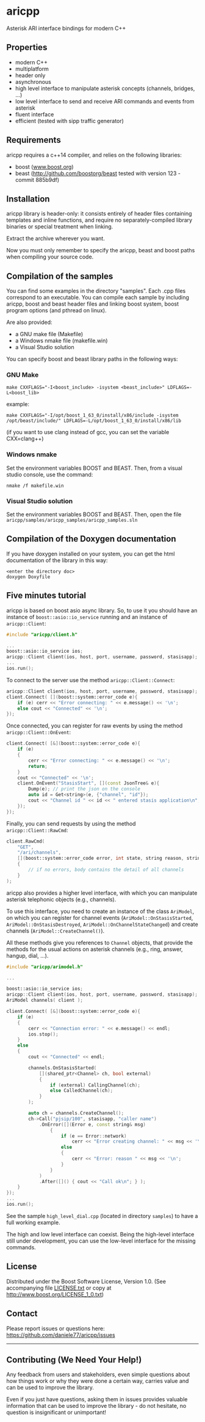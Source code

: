 # aricpp
Asterisk ARI interface bindings for modern C++


## Properties

* modern C++
* multiplatform
* header only
* asynchronous
* high level interface to manipulate asterisk concepts (channels, bridges, ...)
* low level interface to send and receive ARI commands and events from asterisk
* fluent interface
* efficient (tested with sipp traffic generator)


## Requirements

aricpp requires a c++14 compiler, and relies on the following libraries:
* boost (www.boost.org)
* beast (http://github.com/boostorg/beast tested with version 123 - commit 885b9df)


## Installation

aricpp library is header-only: it consists entirely of header files
containing templates and inline functions, and require no separately-compiled
library binaries or special treatment when linking.
 
Extract the archive wherever you want.

Now you must only remember to specify the aricpp, beast and boost paths when
compiling your source code.


## Compilation of the samples

You can find some examples in the directory "samples".
Each .cpp files correspond to an executable. You can compile each sample by including
aricpp, boost and beast header files and linking boost system, boost program options
(and pthread on linux).

Are also provided:
* a GNU make file (Makefile)
* a Windows nmake file (makefile.win)
* a Visual Studio solution

You can specify boost and beast library paths in the following ways:

### GNU Make
    
    make CXXFLAGS="-I<boost_include> -isystem <beast_include>" LDFLAGS=-L<boost_lib>

example:

    make CXXFLAGS="-I/opt/boost_1_63_0/install/x86/include -isystem /opt/beast/include/" LDFLAGS=-L/opt/boost_1_63_0/install/x86/lib

(if you want to use clang instead of gcc, you can set the variable CXX=clang++) 
 
### Windows nmake

Set the environment variables BOOST and BEAST. Then, from a visual studio console, use the command:

    nmake /f makefile.win
	
### Visual Studio solution

Set the environment variables BOOST and BEAST. Then, open the file
`aricpp/samples/aricpp_samples/aricpp_samples.sln`


## Compilation of the Doxygen documentation

If you have doxygen installed on your system, you can get the html documentation
of the library in this way:

    <enter the directory doc>
    doxygen Doxyfile
    

## Five minutes tutorial

aricpp is based on boost asio async library. So, to use it you should have an instance
of `boost::asio::io_service` running and an instance of `aricpp::Client`:

```C++
#include "aricpp/client.h"

...
boost::asio::io_service ios;
aricpp::Client client(ios, host, port, username, password, stasisapp);
...
ios.run();
```

To connect to the server use the method `aricpp::Client::Connect`:

```C++
aricpp::Client client(ios, host, port, username, password, stasisapp);
client.Connect( [](boost::system::error_code e){
    if (e) cerr << "Error connecting: " << e.message() << '\n';
    else cout << "Connected" << '\n';
});
```

Once connected, you can register for raw events by using the method `aricpp::Client::OnEvent`:

```C++
client.Connect( [&](boost::system::error_code e){
    if (e)
    {
        cerr << "Error connecting: " << e.message() << '\n';
        return;
    }
    cout << "Connected" << '\n';
    client.OnEvent("StasisStart", [](const JsonTree& e){
        Dump(e); // print the json on the console
        auto id = Get<string>(e, {"channel", "id"});
        cout << "Channel id " << id << " entered stasis application\n";
    });
});
```

Finally, you can send requests by using the method `aricpp::Client::RawCmd`:

```C++
client.RawCmd(
    "GET",
    "/ari/channels",
    [](boost::system::error_code error, int state, string reason, string body)
    {
        // if no errors, body contains the detail of all channels
    }
);
```

aricpp also provides a higher level interface, with which you can manipulate
asterisk telephonic objects (e.g., channels).

To use this interface, you need to create an instance of the class `AriModel`,
on which you can register for channel events (`AriModel::OnStasisStarted`, 
`AriModel::OnStasisDestroyed`, `AriModel::OnChannelStateChanged`) and
create channels (`AriModel::CreateChannel()`).

All these methods give you references to `Channel` objects, that provide the methods
for the usual actions on asterisk channels (e.g., ring, answer, hangup, dial, ...).

```C++
#include "aricpp/arimodel.h"

...

boost::asio::io_service ios;
aricpp::Client client(ios, host, port, username, password, stasisapp);
AriModel channels( client );

client.Connect( [&](boost::system::error_code e){
    if (e)
    {
        cerr << "Connection error: " << e.message() << endl;
        ios.stop();
    }
    else
    {
        cout << "Connected" << endl;

        channels.OnStasisStarted(
            [](shared_ptr<Channel> ch, bool external)
            {
                if (external) CallingChannel(ch);
                else CalledChannel(ch);
            }
        );

        auto ch = channels.CreateChannel();
        ch->Call("pjsip/100", stasisapp, "caller name")
            .OnError([](Error e, const string& msg)
                {
                    if (e == Error::network)
                        cerr << "Error creating channel: " << msg << '\n';
                    else
                    {
                        cerr << "Error: reason " << msg << '\n';
                    }
                }
            )
            .After([]() { cout << "Call ok\n"; } );
    }
});
...
ios.run();
```

See the sample `high_level_dial.cpp` (located in directory `samples`) to have a
full working example.

The high and low level interface can coexist. Being the high-level interface still
under development, you can use the low-level interface for the missing commands.

## License

Distributed under the Boost Software License, Version 1.0.
(See accompanying file [LICENSE.txt](LICENSE.txt) or copy at
http://www.boost.org/LICENSE_1_0.txt)

## Contact

Please report issues or questions here:
https://github.com/daniele77/aricpp/issues

---

## Contributing (We Need Your Help!)

Any feedback from users and stakeholders, even simple questions about
how things work or why they were done a certain way, carries value
and can be used to improve the library.

Even if you just have questions, asking them in issues provides valuable
information that can be used to improve the library - do not hesitate,
no question is insignificant or unimportant!
